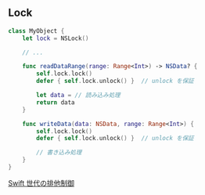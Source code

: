 ## Lock

```swift
class MyObject {
    let lock = NSLock()

    // ...

    func readDataRange(range: Range<Int>) -> NSData? {
        self.lock.lock()
        defer { self.lock.unlock() }  // unlock を保証

        let data = // 読み込み処理
        return data
    }

    func writeData(data: NSData, range: Range<Int>) {
        self.lock.lock()
        defer { self.lock.unlock() }  // unlock を保証

        // 書き込み処理
    }
}
```

[Swift 世代の排他制御](https://qiita.com/codelynx/items/0ecd28c8a7da0a0e42b5)

